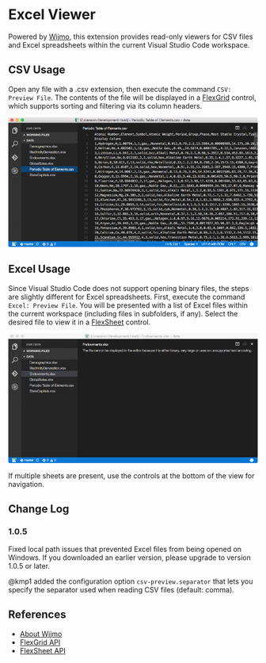 # Excel Viewer
Powered by [Wijmo](http://www.wijmo.com/products/wijmo-5), this extension provides read-only viewers for CSV files and Excel spreadsheets within the current Visual Studio Code workspace.

## CSV Usage
Open any file with a .csv extension, then execute the command `CSV: Preview File`. The contents of the file will be displayed in a [FlexGrid](http://demos.wijmo.com/5/Angular/Explorer/Explorer/#/grid/intro) control, which supports sorting and filtering via its column headers.

![Image](./img/csv-preview.gif)

## Excel Usage
Since Visual Studio Code does not support opening binary files, the steps are slightly different for Excel spreadsheets. First, execute the command `Excel: Preview File`. You will be presented with a list of Excel files within the current workspace (including files in subfolders, if any). Select the desired file to view it in a [FlexSheet](http://wijmo.com/products/flexsheet) control.

![Image](./img/excel-preview.gif)

If multiple sheets are present, use the controls at the bottom of the view for navigation.

## Change Log
### 1.0.5
Fixed local path issues that prevented Excel files from being opened on Windows. If you downloaded an earlier version, please upgrade to version 1.0.5 or later.

@kmp1 added the configuration option `csv-preview.separator` that lets you specify the separator used when reading CSV files (default: comma).

## References
* [About Wijmo](http://www.wijmo.com/products/wijmo-5)
* [FlexGrid API](http://wijmo.com/5/docs/topic/wijmo.grid.FlexGrid.Class.html)
* [FlexSheet API](http://wijmo.com/5/docs/topic/wijmo.grid.sheet.FlexSheet.Class.html)
